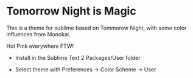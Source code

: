 Tomorrow Night is Magic
=======================
This is a theme for sublime based on Tommorow Night, with some color influences from Monokai.

Hot Pink everywhere FTW!

* Install in  the Sublime Text 2 Packages/User folder

* Select theme with Preferences -> Color Scheme -> User